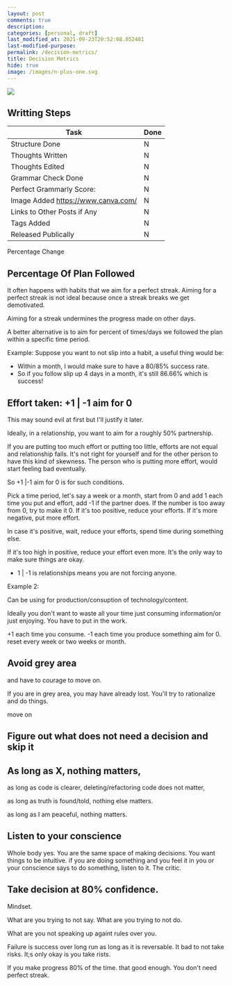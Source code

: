 ```yaml
---
layout: post
comments: true
description:
categories: [personal, draft]
last_modified_at: 2021-09-23T20:52:08.052481
last-modified-purpose:
permalink: /decision-metrics/
title: Decision Metrics
hide: true
image: /images/n-plus-one.svg
---
```

![](/images/switch-jobs.jpg)

## Writting Steps

| Task                        | Done |
|-----------------------------|------|
| Structure Done              | N    |
| Thoughts Written            | N    |
| Thoughts Edited             | N    |
| Grammar Check Done          | N    |
| Perfect Grammarly Score:    | N    |
| Image Added  https://www.canva.com/                | N    |
| Links to Other Posts if Any | N    |
| Tags Added                  | N    |
| Released Publically         | N    |

 
Percentage Change

## Percentage Of Plan Followed

It often happens with habits that we aim for a perfect streak. Aiming for a perfect streak is not ideal because once a streak breaks we get demotivated.

Aiming for a streak undermines the progress made on other days.

A better alternative is to aim for percent of times/days we followed the plan within a specific time period.

Example:
Suppose you want to not slip into a habit, a useful thing would be:
- Within a month, I would make sure to have a 80/85% success rate.
- So if you follow slip up 4 days in a month, it's still 86.66% which is success!

## Effort taken: +1 | -1 aim for 0

This may sound evil at first but I'll justify it later.

Ideally, in a relationship, you want to aim for a roughly 50% partnership.

If you are putting too much effort or putting too little, efforts are not equal and relationship fails.
It's not right for yourself and for the other person to have this kind of skewness. The person who is putting more effort, would start feeling bad eventually.

So +1 |-1 aim for 0 is for such conditions. 

Pick a time period, let's say a week or a month, start from 0 and add 1 each time you put and effort, add -1 if the partner does. If the number is too away from 0, try to make it 0. If it's too positive, reduce your efforts. If it's more negative, put more effort.

In case it's positive, wait, reduce your efforts, spend time during something else.

If it's too high in positive, reduce your effort even more. It's the only way to make sure things are okay.

+ 1 | -1 is relationships means you are not forcing anyone.

Example 2:

Can be using for production/consuption of technology/content.

Ideally you don't want to waste all your time just consuming information/or just enjoying. You have to put in the work. 

+1 each time you consume. -1 each time you produce something aim for 0. reset every week or two weeks or month.

## Avoid grey area

and have to courage to move on.

If you are in grey area, you may have already lost. You'll try to rationalize and do things.

move on

## Figure out what does not need a decision and skip it


## As long as X, nothing matters,

as long as code is clearer, deleting/refactoring code does not matter,

as long as truth is found/told, nothing else matters.

as long as I am peaceful, nothing matters.

## Listen to your conscience

Whole body yes. You are the same space of making decisions. You want things to be intuitive. if you are doing something and you feel it in you or your conscience says to do something, listen to it. The critic. 

## Take decision at 80% confidence.

Mindset.

What are you trying to not say. What are you trying to not do.

What are you not speaking up againt rules over you.

Failure is success over long run as long as it is reversable. It bad to not take risks. It;s only okay is you take rists.

If you make progress 80% of the time. that good enough. You don't need perfect streak.